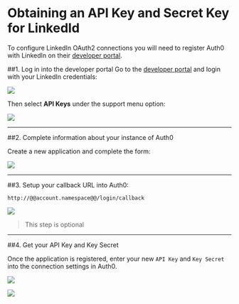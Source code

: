 # Obtaining an API Key and Secret Key for LinkedId

To configure LinkedIn OAuth2 connections you will need to register Auth0 with LinkedIn on their [developer portal](http://developer.linkedin.com/).

##1. Log in into the developer portal
Go to the [developer portal](http://developer.linkedin.com/) and login with your LinkedIn credentials:

![](img/linkedin-devportal-1.png)

Then select __API Keys__ under the support menu option:

![](img/linkedin-devportal-2.png)

---

##2. Complete information about your instance of Auth0

Create a new application and complete the form:

![](img/linkedin-devportal-3.png)

---

##3. Setup your callback URL into Auth0:

	http://@@account.namespace@@/login/callback

![](img/linkedin-devportal-4.png)

> This step is optional

---

##4. Get your API Key and Key Secret

Once the application is registered, enter your new `API Key` and `Key Secret` into the connection settings in Auth0.

![](img/linkedin-devportal-5.png)

![](img/linkedin-devportal-6.png)


